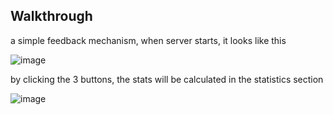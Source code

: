 ## Walkthrough
a simple feedback mechanism, when server starts, it looks like this

![image](https://user-images.githubusercontent.com/6346145/103394456-b5f3dc00-4af6-11eb-9aa2-c2cd512fcd8f.png)

by clicking the 3 buttons, the stats will be calculated in the statistics section 

![image](https://user-images.githubusercontent.com/6346145/103394541-1aaf3680-4af7-11eb-983a-96a11f4e086a.png)
